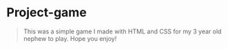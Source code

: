 # Project-game

> This was a simple game I made with HTML and CSS for my 3 year old nephew to play.
Hope you enjoy!
